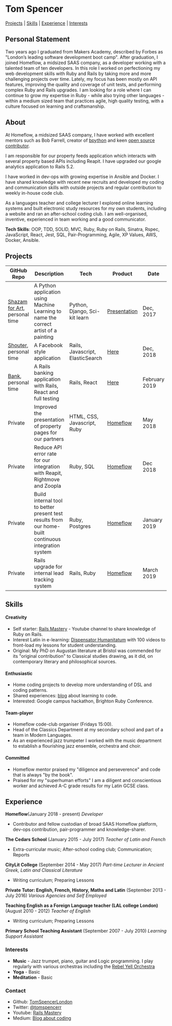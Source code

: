# Tom Spencer

[Projects](#projects) | [Skills](#skills) | [Experience](#experience) | [Interests](#interests)

## Personal Statement

Two years ago I graduated from Makers Academy, described by Forbes as "London’s leading software development boot camp". After graduation, I joined Homeflow, a midsized SAAS company, as a developer working with a talented team of ten developers. In this role I worked on perfectioning my web development skills with Ruby and Rails by taking more and more challenging projects over time. Lately, my focus has been mostly on API features, improving the quality and coverage of unit tests, and performing complex Ruby and Rails upgrades. I am looking for a role where I can continue to grow my expertise in Ruby - while also trying other languages - within a medium sized team that practices agile, high quality testing, with a culture focused on learning and craftsmanship.

## About 

At Homeflow, a midsized SAAS company, I have worked with excellent mentors such as Bob Farrell, creator of [bpython](https://github.com/bpython/bpython) and keen [open source contributor](https://github.com/bobf?tab=repositories). 

I am responsible for our property feeds application which interacts with several property based APIs including Reapit. 
I have upgraded our google analytics application to Rails 5.2. 

I have worked in dev-ops with growing expertise in Ansible and Docker. I have shared knowledge with recent new recruits and developed my coding and communication skills with outside projects and regular contribution to weekly in-house code club.

As a languages teacher and college lecturer I explored online learning systems and built electronic study resources for my own students, including a website and ran an after-school coding club. I am well-organised, inventive, experienced in team working and a good communicator.

__Tech Skills__: OOP, TDD, SOLID, MVC, Ruby, Ruby on Rails, Sinatra, Rspec, JavaScript, React, Jest, SQL, Pair-Programming, Agile, XP Values, AWS, Docker, Ansible.

## Projects

| GitHub Repo | Description | Tech | Product | Date 
| ----------- | ----------- | ---- | ------- | ----
| [Shazam for Art](https://github.com/TomSpencerLondon/shazam_for_art), personal time| A Python application using Machine Learning to name the correct artist of a painting | Python, Django, Sci-kit learn | [Presentation](https://www.facebook.com/MakersAcademy/videos/vb.367457470014643/1525253554235023/?type=2&theater)| Dec, 2017
| [Shouter](https://github.com/TomSpencerLondon/Shouter), personal time| A Facebook style application | Rails, Javascript, ElasticSearch | [Here](https://vast-atoll-20319.herokuapp.com/)| Dec, 2018 
| [Bank](https://github.com/TomSpencerLondon/bank_application), personal time| A Rails banking application with Rails, React and full testing| Rails, React |  [Here](https://bankapporganiser.herokuapp.com/)| February 2019
|Private | Improved the presentation of property pages for our partners| HTML, CSS, Javascript, Ruby| [Homeflow](https://www.homeflow.co.uk/) | May 2018
|Private| Reduce API error rate for our integration with Reapit, Rightmove and Zoopla| Ruby, SQL| [Homeflow](https://www.homeflow.co.uk/) | Dec 2018
|Private| Build internal tool to better present test results from our home-built continuous integration system | Ruby, Postgres| [Homeflow](https://www.homeflow.co.uk/)| January 2019
|Private| Rails upgrade for internal lead tracking system | Rails, Ruby| [Homeflow](https://www.homeflow.co.uk/) | March 2019

## Skills

#### Creativity
* Self starter: [Rails Mastery](https://www.youtube.com/watch?v=JyM_sRkGaME) - Youtube channel to share knowledge of Ruby on Rails.
* Interest Latin in e-learning: [Dispensator Humanitatum](https://www.youtube.com/watch?v=VM4ScXd5CkA&list=PLhhkrQZ2EUKwmtj99Xz95r6rpRnGZ5Brb&index=21) with 100 videos to front-load my lessons for student understanding. 
* Original: My PhD on Augustan literature at Bristol was commended for its "original contribution" to Classical studies drawing, as it did, on contemporary literary and philosophical sources.  


#### Enthusiastic
* Home coding projects to develop more understanding of DSL and coding patterns.
* Shared experiences: [blog](https://medium.com/@tomspencer_uk) about learning to code. 
* Interested: Google campus hackathon, Brighton Ruby Conference.

#### Team-player
* Homeflow code-club organiser (Fridays 15:00).
* Head of the Classics Department at my secondary school and part of a team in Modern Languages. 
* As an experienced jazz trumpeter I worked with the music department to establish a flourishing jazz ensemble, orchestra and choir.

#### Committed
* Homeflow mentor praised my "diligence and perseverence" and code that is always "by the book".
* Praised for my "superhuman efforts" I am a diligent and conscientious worker and achieved A-C grade results for my Latin GCSE class.

## Experience

**Homeflow**(January 2018 - present)
*Developer*
- Contributor and fellow custodian of broad SAAS Homeflow platform, dev-ops contribution, pair-programmer and knowledge-sharer. 

**The Cedars School** (January 2015 - July 2017) 
*Teacher of Latin and French*
- Extra-curricular music; After-school coding club; Communication; Reports 

**CityLit College** (September 2014 - May 2017) 
*Part-time Lecturer in Ancient Greek, Latin and Classical Literature*
- Writing curriculum; Preparing Lessons 

**Private Tutor: English, French, History, Maths and Latin** (September 2013 - July 2016)
*Various Agencies and Self Employed* 

**Teaching English as a Foreign Language teacher (LAL college London)** (August 2010 - 2012)
*Teacher of English* 
- Writing curriculum; Preparing Lessons

**Primary School Teaching Assistant** (September 2007 - July 2010)
*Learning Support Assistant*

### Interests

- **Music** - Jazz trumpet, piano, guitar and Logic programming. I play regularly with various orchestras including the [Rebel Yell Orchestra](https://www.youtube.com/watch?v=oY3XAV5X0cs)
- **Yoga** - Basic
- **Meditation** - Basic

### Contact
- Github: [TomSpencerLondon](https://github.com/TomSpencerLondon)
- Twitter: [@tomspencerr](https://twitter.com/TomSpencerr/media)
- Youtube: [Rails Mastery](https://www.youtube.com/watch?v=JyM_sRkGaME)
- Medium: [Blog about coding](https://medium.com/@tomspencer_uk)

